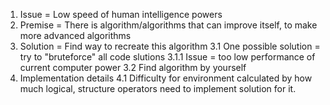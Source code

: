 1. Issue = Low speed of human intelligence powers
2. Premise = There is algorithm/algorithms that can improve itself, to make more advanced algorithms
3. Solution = Find way to recreate this algorithm
3.1 One possible solution = try to "bruteforce" all code slutions
3.1.1 Issue = too low performance of current computer power
3.2 Find algorithm by yourself
4. Implementation details
4.1 Difficulty for environment calculated by how much logical, structure operators need to implement solution for it.